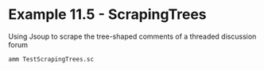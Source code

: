 # Example 11.5 - ScrapingTrees
Using Jsoup to scrape the tree-shaped comments of a threaded discussion forum

```bash
amm TestScrapingTrees.sc
```
